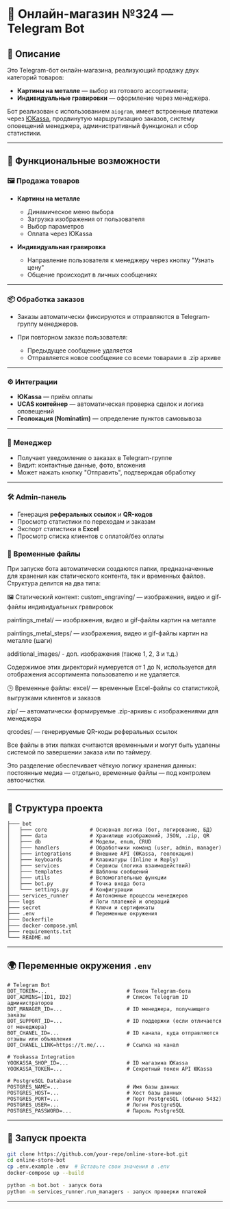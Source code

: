 # 🛒 Онлайн-магазин №324 — Telegram Bot

## 📌 Описание

Это Telegram-бот онлайн-магазина, реализующий продажу двух категорий товаров:

* **Картины на металле** — выбор из готового ассортимента;
* **Индивидуальные гравировки** — оформление через менеджера.

Бот реализован с использованием `aiogram`, имеет встроенные платежи через [ЮKassa](w), продвинутую маршрутизацию заказов, систему оповещений менеджера, административный функционал и сбор статистики.

---

## 🔧 Функциональные возможности

### 🖼 Продажа товаров

* **Картины на металле**

  * Динамическое меню выбора
  * Загрузка изображения от пользователя
  * Выбор параметров
  * Оплата через ЮKassa

* **Индивидуальная гравировка**

  * Направление пользователя к менеджеру через кнопку "Узнать цену"
  * Общение происходит в личных сообщениях

---

### 📦 Обработка заказов

* Заказы автоматически фиксируются и отправляются в Telegram-группу менеджеров.
* При повторном заказе пользователя:

  * Предыдущее сообщение удаляется
  * Отправляется новое сообщение со всеми товарами в .zip архиве

---

### ⚙ Интеграции

* **ЮKassa** — приём оплаты
* **UCAS контейнер** — автоматическая проверка сделок и логика оповещений
* **Геолокация (Nominatim)** — определение пунктов самовывоза

---

### 👤 Менеджер

* Получает уведомление о заказах в Telegram-группе
* Видит: контактные данные, фото, вложения
* Может нажать кнопку "Отправить", подтверждая обработку

---

### 🛠 Admin-панель

* Генерация **реферальных ссылок** и **QR-кодов**
* Просмотр статистики по переходам и заказам
* Экспорт статистики в **Excel**
* Просмотр списка клиентов с оплатой/без оплаты

### 📎 Временные файлы

При запуске бота автоматически создаются папки, предназначенные для хранения как статического контента, так и временных файлов. Структура делится на два типа:

🖼 Статический контент:
custom_engraving/ — изображения, видео и gif-файлы индивидуальных гравировок

paintings_metal/ — изображения, видео и gif-файлы картин на металле

paintings_metal_steps/ — изображения, видео и gif-файлы картин на металле (шаги)

additional_images/ - доп. изображения (также 1, 2, 3 и т.д.)

Содержимое этих директорий нумеруется от 1 до N, используется для отображения ассортимента пользователю и не удаляется.

🕒 Временные файлы:
excel/ — временные Excel-файлы со статистикой, выгрузками клиентов и заказов

zip/ — автоматически формируемые .zip-архивы с изображениями для менеджера

qrcodes/ — генерируемые QR-коды реферальных ссылок

Все файлы в этих папках считаются временными и могут быть удалены системой по завершении заказа или по таймеру.

Это разделение обеспечивает чёткую логику хранения данных: постоянные медиа — отдельно, временные файлы — под контролем автоочистки.

---

## 📁 Структура проекта

```
├─── bot
│   ├─── core              # Основная логика (бот, логирование, БД)
│   ├─── data              # Хранилище изображений, JSON, .zip, QR
│   ├─── db                # Модели, enum, CRUD
│   ├─── handlers          # Обработчики команд (user, admin, manager)
│   ├─── integrations      # Внешние API (ЮKassa, геолокация)
│   ├─── keyboards         # Клавиатуры (Inline и Reply)
│   ├─── services          # Сервисы (логика взаимодействий)
│   ├─── templates         # Шаблоны сообщений
│   ├─── utils             # Вспомогательные функции
│   ├─── bot.py            # Точка входа бота
│   └─── settings.py       # Конфигурации
├─── services_runner       # Автономные процессы менеджеров
├─── logs                  # Логи платежей и операций
├─── secret                # Ключи и сертификаты
├─── .env                  # Переменные окружения
├─── Dockerfile
├─── docker-compose.yml
├─── requirements.txt
└─── README.md
```

---

## 🌍 Переменные окружения `.env`

```env
# Telegram Bot
BOT_TOKEN=...                          # Токен Telegram-бота
BOT_ADMINS=[ID1, ID2]                  # Список Telegram ID администраторов
BOT_MANAGER_ID=...                     # ID менеджера, получающего заказы
BOT_SUPPORT_ID=...                     # ID поддержки (если отличается от менеджера)
BOT_CHANEL_ID=...                      # ID канала, куда отправляются отзывы или объявления
BOT_CHANEL_LINK=https://t.me/...       # Ссылка на канал

# Yookassa Integration
YOOKASSA_SHOP_ID=...                   # ID магазина ЮKassa
YOOKASSA_TOKEN=...                     # Секретный токен API ЮKassa

# PostgreSQL Database
POSTGRES_NAME=...                      # Имя базы данных
POSTGRES_HOST=...                      # Хост базы данных
POSTGRES_PORT=...                      # Порт PostgreSQL (обычно 5432)
POSTGRES_USER=...                      # Логин PostgreSQL
POSTGRES_PASSWORD=...                  # Пароль PostgreSQL
```

---

## 🚀 Запуск проекта

```bash
git clone https://github.com/your-repo/online-store-bot.git
cd online-store-bot
cp .env.example .env  # Вставьте свои значения в .env
docker-compose up --build
```

```bash
python -m bot.bot - запуск бота
python -m services_runner.run_managers - запуск проверки платежей
```

---
